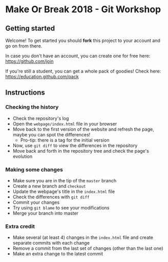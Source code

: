 # Make Or Break 2018 - Git Workshop

## Getting started

Welcome! To get started you should **fork** this project to your account and go on from there.

In case you don't have an account, you can create one for free here: https://github.com/join

If you're still a student, you can get a whole pack of goodies! Check here: https://education.github.com/pack


## Instructions

### Checking the history
* Check the repository's log
* Open the `webpage/index.html` file in your browser
* Move back to the first version of the website and refresh the page, maybe you can spot the differences!
  * Pro-tip: there is a tag for the initial version
* Now, use `git diff` to view the differences in the repository
* Move back and forth in the repository tree and check the page's evolution


### Making some changes
* Make sure you are in the tip of the `master` branch
* Create a new branch and `checkout`
* Update the webpage's title in the `index.html` file
* Check the differences with `git diff`
* Commit your changes
* Try using `git blame` to see your modifications
* Merge your branch into master


### Extra credit
* Make several (at least 4) changes in the `index.html` file and create separate commits with each change
* Remove a commit from the last set of changes (other than the last one)
* Make an extra change to the latest commit
